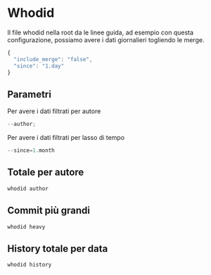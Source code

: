 # Whodid

Il file whodid nella root da le linee guida, ad esempio con questa configurazione, possiamo avere i dati giornalieri togliendo le merge.

```js
{
  "include_merge": "false",
  "since": "1.day"
}
```

## Parametri

Per avere i dati filtrati per autore

```js
--author;
```

Per avere i dati filtrati per lasso di tempo

```js
--since=1.month
```

## Totale per autore

```js
whodid author
```

## Commit più grandi

```js
whodid heavy
```

## History totale per data

```js
whodid history
```
